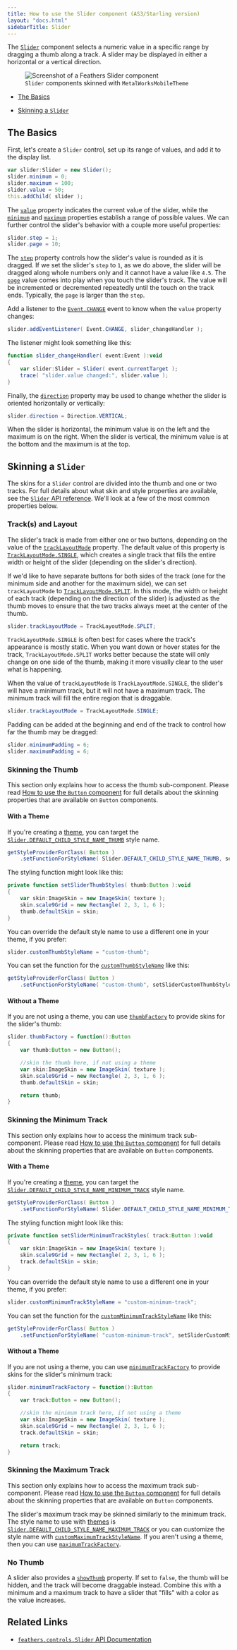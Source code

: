```yaml
---
title: How to use the Slider component (AS3/Starling version)
layout: "docs.html"
sidebarTitle: Slider
---
```


The [`Slider`](/api-reference/feathers/controls/Slider.html) component selects a numeric value in a specific range by dragging a thumb along a track. A slider may be displayed in either a horizontal or a vertical direction.

<figure>
<img src="/learn/as3-starling/images/slider.png" srcset="/learn/as3-starling/images/slider@2x.png 2x" alt="Screenshot of a Feathers Slider component" />
<figcaption><code>Slider</code> components skinned with <code>MetalWorksMobileTheme</code></figcaption>
</figure>

- [The Basics](#the-basics)

- [Skinning a `Slider`](#skinning-a-slider)

## The Basics

First, let's create a `Slider` control, set up its range of values, and add it to the display list.

```actionscript
var slider:Slider = new Slider();
slider.minimum = 0;
slider.maximum = 100;
slider.value = 50;
this.addChild( slider );
```

The [`value`](/api-reference/feathers/controls/Slider.html#value) property indicates the current value of the slider, while the [`minimum`](/api-reference/feathers/controls/Slider.html#minimum) and [`maximum`](/api-reference/feathers/controls/Slider.html#maximum) properties establish a range of possible values. We can further control the slider's behavior with a couple more useful properties:

```actionscript
slider.step = 1;
slider.page = 10;
```

The [`step`](/api-reference/feathers/controls/Slider.html#step) property controls how the slider's value is rounded as it is dragged. If we set the slider's `step` to `1`, as we do above, the slider will be dragged along whole numbers only and it cannot have a value like `4.5`. The [`page`](/api-reference/feathers/controls/Slider.html#page) value comes into play when you touch the slider's track. The value will be incremented or decremented repeatedly until the touch on the track ends. Typically, the `page` is larger than the `step`.

Add a listener to the [`Event.CHANGE`](/api-reference/feathers/controls/Slider.html#event:change) event to know when the `value` property changes:

```actionscript
slider.addEventListener( Event.CHANGE, slider_changeHandler );
```

The listener might look something like this:

```actionscript
function slider_changeHandler( event:Event ):void
{
    var slider:Slider = Slider( event.currentTarget );
    trace( "slider.value changed:", slider.value );
}
```

Finally, the [`direction`](/api-reference/feathers/controls/Slider.html#direction) property may be used to change whether the slider is oriented horizontally or vertically:

```actionscript
slider.direction = Direction.VERTICAL;
```

When the slider is horizontal, the minimum value is on the left and the maximum is on the right. When the slider is vertical, the minimum value is at the bottom and the maximum is at the top.

## Skinning a `Slider`

The skins for a `Slider` control are divided into the thumb and one or two tracks. For full details about what skin and style properties are available, see the [`Slider` API reference](/api-reference/feathers/controls/Slider.html). We'll look at a few of the most common properties below.

### Track(s) and Layout

The slider's track is made from either one or two buttons, depending on the value of the [`trackLayoutMode`](/api-reference/feathers/controls/Slider.html#trackLayoutMode) property. The default value of this property is [`TrackLayoutMode.SINGLE`](/api-reference/feathers/controls/TrackLayoutMode.html#SINGLE), which creates a single track that fills the entire width or height of the slider (depending on the slider's direction).

If we'd like to have separate buttons for both sides of the track (one for the minimum side and another for the maximum side), we can set `trackLayoutMode` to [`TrackLayoutMode.SPLIT`](/api-reference/feathers/controls/TrackLayoutMode.html#SPLIT). In this mode, the width or height of each track (depending on the direction of the slider) is adjusted as the thumb moves to ensure that the two tracks always meet at the center of the thumb.

```actionscript
slider.trackLayoutMode = TrackLayoutMode.SPLIT;
```

`TrackLayoutMode.SINGLE` is often best for cases where the track's appearance is mostly static. When you want down or hover states for the track, `TrackLayoutMode.SPLIT` works better because the state will only change on one side of the thumb, making it more visually clear to the user what is happening.

When the value of `trackLayoutMode` is `TrackLayoutMode.SINGLE`, the slider's will have a minimum track, but it will not have a maximum track. The minimum track will fill the entire region that is draggable.

```actionscript
slider.trackLayoutMode = TrackLayoutMode.SINGLE;
```

Padding can be added at the beginning and end of the track to control how far the thumb may be dragged:

```actionscript
slider.minimumPadding = 6;
slider.maximumPadding = 6;
```

### Skinning the Thumb

This section only explains how to access the thumb sub-component. Please read [How to use the `Button` component](./button.md) for full details about the skinning properties that are available on `Button` components.

#### With a Theme

If you're creating a [theme](./themes.md), you can target the [`Slider.DEFAULT_CHILD_STYLE_NAME_THUMB`](/api-reference/feathers/controls/Slider.html#DEFAULT_CHILD_STYLE_NAME_THUMB) style name.

```actionscript
getStyleProviderForClass( Button )
    .setFunctionForStyleName( Slider.DEFAULT_CHILD_STYLE_NAME_THUMB, setSliderThumbStyles );
```

The styling function might look like this:

```actionscript
private function setSliderThumbStyles( thumb:Button ):void
{
    var skin:ImageSkin = new ImageSkin( texture );
    skin.scale9Grid = new Rectangle( 2, 3, 1, 6 );
    thumb.defaultSkin = skin;
}
```

You can override the default style name to use a different one in your theme, if you prefer:

```actionscript
slider.customThumbStyleName = "custom-thumb";
```

You can set the function for the [`customThumbStyleName`](/api-reference/feathers/controls/Slider.html#customThumbStyleName) like this:

```actionscript
getStyleProviderForClass( Button )
    .setFunctionForStyleName( "custom-thumb", setSliderCustomThumbStyles );
```

#### Without a Theme

If you are not using a theme, you can use [`thumbFactory`](/api-reference/feathers/controls/Slider.html#thumbFactory) to provide skins for the slider's thumb:

```actionscript
slider.thumbFactory = function():Button
{
    var thumb:Button = new Button();

    //skin the thumb here, if not using a theme
    var skin:ImageSkin = new ImageSkin( texture );
    skin.scale9Grid = new Rectangle( 2, 3, 1, 6 );
    thumb.defaultSkin = skin;

    return thumb;
}
```

### Skinning the Minimum Track

This section only explains how to access the minimum track sub-component. Please read [How to use the `Button` component](./button.md) for full details about the skinning properties that are available on `Button` components.

#### With a Theme

If you're creating a [theme](./themes.md), you can target the [`Slider.DEFAULT_CHILD_STYLE_NAME_MINIMUM_TRACK`](/api-reference/feathers/controls/Slider.html#DEFAULT_CHILD_STYLE_NAME_MINIMUM_TRACK) style name.

```actionscript
getStyleProviderForClass( Button )
    .setFunctionForStyleName( Slider.DEFAULT_CHILD_STYLE_NAME_MINIMUM_TRACK, setSliderMinimumTrackStyles );
```

The styling function might look like this:

```actionscript
private function setSliderMinimumTrackStyles( track:Button ):void
{
    var skin:ImageSkin = new ImageSkin( texture );
    skin.scale9Grid = new Rectangle( 2, 3, 1, 6 );
    track.defaultSkin = skin;
}
```

You can override the default style name to use a different one in your theme, if you prefer:

```actionscript
slider.customMinimumTrackStyleName = "custom-minimum-track";
```

You can set the function for the [`customMinimumTrackStyleName`](/api-reference/feathers/controls/Slider.html#customMinimumTrackStyleName) like this:

```actionscript
getStyleProviderForClass( Button )
    .setFunctionForStyleName( "custom-minimum-track", setSliderCustomMinimumTrackStyles );
```

#### Without a Theme

If you are not using a theme, you can use [`minimumTrackFactory`](/api-reference/feathers/controls/Slider.html#minimumTrackFactory) to provide skins for the slider's minimum track:

```actionscript
slider.minimumTrackFactory = function():Button
{
    var track:Button = new Button();

    //skin the minimum track here, if not using a theme
    var skin:ImageSkin = new ImageSkin( texture );
    skin.scale9Grid = new Rectangle( 2, 3, 1, 6 );
    track.defaultSkin = skin;

    return track;
}
```

### Skinning the Maximum Track

This section only explains how to access the maximum track sub-component. Please read [How to use the `Button` component](./button.md) for full details about the skinning properties that are available on `Button` components.

The slider's maximum track may be skinned similarly to the minimum track. The style name to use with [themes](./themes.md) is [`Slider.DEFAULT_CHILD_STYLE_NAME_MAXIMUM_TRACK`](/api-reference/feathers/controls/Slider.html#DEFAULT_CHILD_STYLE_NAME_MAXIMUM_TRACK) or you can customize the style name with [`customMaximumTrackStyleName`](/api-reference/feathers/controls/Slider.html#customMaximumTrackStyleName). If you aren't using a theme, then you can use [`maximumTrackFactory`](/api-reference/feathers/controls/Slider.html#maximumTrackFactory).

### No Thumb

A slider also provides a [`showThumb`](/api-reference/feathers/controls/Slider.html#showThumb) property. If set to `false`, the thumb will be hidden, and the track will become draggable instead. Combine this with a minimum and a maximum track to have a slider that "fills" with a color as the value increases.

## Related Links

- [`feathers.controls.Slider` API Documentation](/api-reference/feathers/controls/Slider.html)
